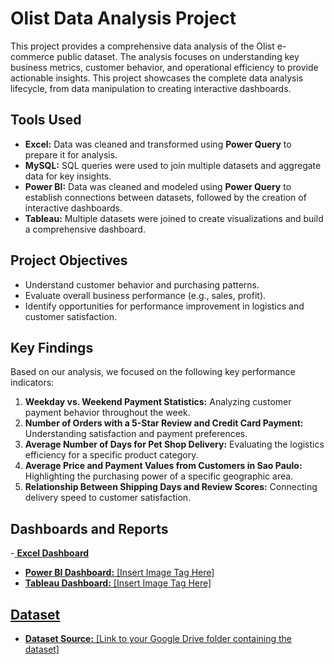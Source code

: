 # Olist Data Analysis Project

This project provides a comprehensive data analysis of the Olist e-commerce public dataset. The analysis focuses on understanding key business metrics, customer behavior, and operational efficiency to provide actionable insights. This project showcases the complete data analysis lifecycle, from data manipulation to creating interactive dashboards.

## Tools Used

* **Excel:** Data was cleaned and transformed using **Power Query** to prepare it for analysis.
* **MySQL:** SQL queries were used to join multiple datasets and aggregate data for key insights.
* **Power BI:** Data was cleaned and modeled using **Power Query** to establish connections between datasets, followed by the creation of interactive dashboards.
* **Tableau:** Multiple datasets were joined to create visualizations and build a comprehensive dashboard.

## Project Objectives

* Understand customer behavior and purchasing patterns.
* Evaluate overall business performance (e.g., sales, profit).
* Identify opportunities for performance improvement in logistics and customer satisfaction.

## Key Findings

Based on our analysis, we focused on the following key performance indicators:

1.  **Weekday vs. Weekend Payment Statistics:** Analyzing customer payment behavior throughout the week.
2.  **Number of Orders with a 5-Star Review and Credit Card Payment:** Understanding satisfaction and payment preferences.
3.  **Average Number of Days for Pet Shop Delivery:** Evaluating the logistics efficiency for a specific product category.
4.  **Average Price and Payment Values from Customers in Sao Paulo:** Highlighting the purchasing power of a specific geographic area.
5.  **Relationship Between Shipping Days and Review Scores:** Connecting delivery speed to customer satisfaction.

## Dashboards and Reports
-<a href="https://github.com/Johnmich1996/Olist-Store-Data-Analysis/blob/main/Excel-Dashboard.jpg"> **Excel Dashboard**
* **Power BI Dashboard:** [Insert Image Tag Here]
* **Tableau Dashboard:** [Insert Image Tag Here]

## Dataset

* **Dataset Source:** [Link to your Google Drive folder containing the dataset]
